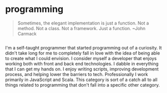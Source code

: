 # programming

> Sometimes, the elegant implementation is just a function. Not a method. Not a class. Not a framework. Just a function.
~John Carmack

```scala mdoc:percentages:programming
```

I'm a self-taught programmer that started programming out of a curiosity. It
didn't take long for me to completely fall in love with the idea of being able
to create what I could envision. I consider myself a developer that enjoys
working both with front and back end technologies. I dabble in everything that I
can get my hands on. I enjoy writing scripts, improving development process, and
helping lower the barriers to tech. Professionally I work primarily in
JavaScript and Scala. This category is sort of a catch all to all things related
to programming that don't fall into a specific other category.

```scala mdoc:tags:programming
```
